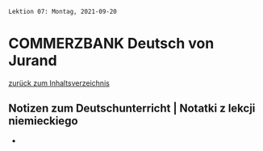 `Lektion 07: Montag, 2021-09-20`

# COMMERZBANK Deutsch von Jurand

[zurück zum Inhaltsverzeichnis](../README.md)

## Notizen zum Deutschunterricht | Notatki z lekcji niemieckiego

-
